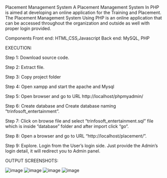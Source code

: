 Placement Management System A Placement Management System In PHP is aimed at developing an online application for the Training and Placement. The Placement Management System Using PHP is an online application that can be accessed throughout the organization and outside as well with proper login provided.

Components Front end: HTML,CSS,Javascript Back end: MySQL, PHP

EXECUTION:

Step 1: Download source code.

Step 2: Extract file.

Step 3: Copy project folder

Step 4: Open xampp and start the apache and Mysql

Step 5: Open browser and go to URL http://localhost/phpmyadmin/

Step 6: Create database and Create database naming “trinfosoft_entertainment”.

Step 7: Click on browse file and select “trinfosoft_entertainment.sql” file which is inside “database” folder and after import click “go“.

Step 8: Open a browser and go to URL “http://localhost/placement/”.

Step 9: Explore. Login from the User’s login side. Just provide the Admin’s login detail, it will redirect you to Admin panel.

OUTPUT SCREENSHOTS:

![image](https://user-images.githubusercontent.com/124509696/216913782-807119ab-f9f9-4f51-942d-e35d149ef98f.png)
![image](https://user-images.githubusercontent.com/124509696/216913927-d263cc94-eaa6-4920-97e1-f05efcbb4831.png)
![image](https://user-images.githubusercontent.com/124509696/216914020-e786666f-d1e4-4146-b634-1080be8b5fb2.png)
![image](https://user-images.githubusercontent.com/124509696/216914633-65d4471c-fb4f-4d66-a06b-396dfe3b9ea8.png)
